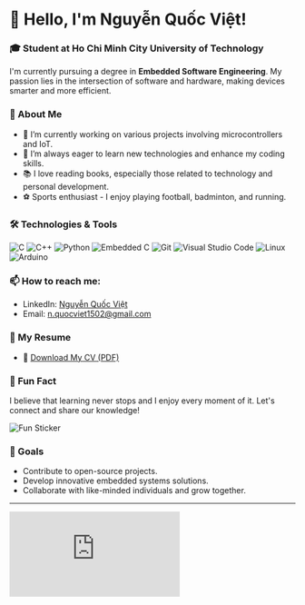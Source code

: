 # 👋 Hello, I'm Nguyễn Quốc Việt!



### 🎓 Student at Ho Chi Minh City University of Technology
I'm currently pursuing a degree in **Embedded Software Engineering**. My passion lies in the intersection of software and hardware, making devices smarter and more efficient.

### 🚀 About Me
- 🔭 I’m currently working on various projects involving microcontrollers and IoT.
- 🌱 I’m always eager to learn new technologies and enhance my coding skills.
- 📚 I love reading books, especially those related to technology and personal development.
- ⚽️ Sports enthusiast - I enjoy playing football, badminton, and running.

### 🛠️ Technologies & Tools
![C](https://img.shields.io/badge/-C-00599C?style=flat-square&logo=c&logoColor=white)
![C++](https://img.shields.io/badge/-C++-00599C?style=flat-square&logo=cplusplus&logoColor=white)
![Python](https://img.shields.io/badge/-Python-3776AB?style=flat-square&logo=python&logoColor=white)
![Embedded C](https://img.shields.io/badge/-Embedded%20C-00599C?style=flat-square&logo=embed&logoColor=white)
![Git](https://img.shields.io/badge/-Git-F05032?style=flat-square&logo=git&logoColor=white)
![Visual Studio Code](https://img.shields.io/badge/-Visual%20Studio%20Code-0078d7?style=flat-square&logo=visual-studio-code&logoColor=white)
![Linux](https://img.shields.io/badge/-Linux-FCC624?style=flat-square&logo=linux&logoColor=black)
![Arduino](https://img.shields.io/badge/-Arduino-00979D?style=flat-square&logo=arduino&logoColor=white)

### 📫 How to reach me:
- LinkedIn: [Nguyễn Quốc Việt](https://www.linkedin.com/in/mrviet1502)
- Email: n.quocviet1502@gmail.com
### 📁 My Resume
- 📄 [Download My CV (PDF)]()


### 🌟 Fun Fact
I believe that learning never stops and I enjoy every moment of it. Let's connect and share our knowledge!

<img src="https://drive.google.com/uc?export=view&id=1vJ6Sc4hjTy-ZzZRtMMDust3sS4XHkivF" alt="Fun Sticker" width="240"/>

### 🎯 Goals
- Contribute to open-source projects.
- Develop innovative embedded systems solutions.
- Collaborate with like-minded individuals and grow together.

---

![Footer Banner](https://github.com/MrViet1502/MrViet1502/raw/main/NguyenQuocViet_EmbeddedSoftware_CV.pdf)

